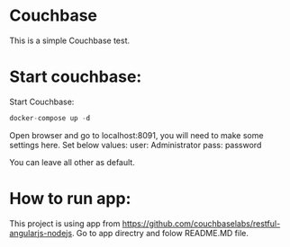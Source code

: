 # Couchbase

This is a simple Couchbase test.

# Start couchbase:

Start Couchbase:
```s
docker-compose up -d
```

Open browser and go to localhost:8091, you will need to make some settings here.
Set below values:
user: Administrator
pass: password

You can leave all other as default.

# How to run app:

This project is using app from https://github.com/couchbaselabs/restful-angularjs-nodejs. Go to app directry and folow README.MD file.